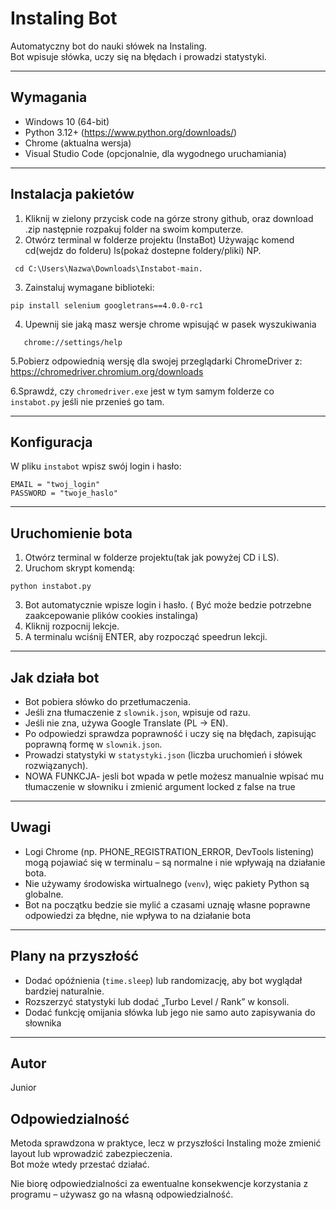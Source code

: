 # Instaling Bot

Automatyczny bot do nauki słówek na Instaling.  
Bot wpisuje słówka, uczy się na błędach i prowadzi statystyki.

---

## Wymagania

- Windows 10 (64-bit)  
- Python 3.12+ (https://www.python.org/downloads/)  
- Chrome (aktualna wersja)  
- Visual Studio Code (opcjonalnie, dla wygodnego uruchamiania)  

---

## Instalacja pakietów

1. Kliknij w zielony przycisk code na górze strony github, oraz download .zip następnie rozpakuj folder na swoim komputerze.
2. Otwórz terminal w folderze projektu (InstaBot) Używając komend cd(wejdz do folderu) ls(pokaż dostepne foldery/pliki) NP.
```
 cd C:\Users\Nazwa\Downloads\Instabot-main.
```  
3. Zainstaluj wymagane biblioteki:

```
pip install selenium googletrans==4.0.0-rc1
```

4. Upewnij sie jaką masz wersje chrome wpisująć w pasek wyszukiwania
```
   chrome://settings/help
```
5.Pobierz odpowiednią wersję dla swojej przeglądarki ChromeDriver z: https://chromedriver.chromium.org/downloads

6.Sprawdź, czy `chromedriver.exe` jest w tym samym folderze co `instabot.py` jeśli nie przenieś go tam.

---

## Konfiguracja

W pliku `instabot` wpisz swój login i hasło:

```
EMAIL = "twoj_login"
PASSWORD = "twoje_haslo"
```
---

## Uruchomienie bota

1. Otwórz terminal w folderze projektu(tak jak powyżej CD i LS).  
2. Uruchom skrypt komendą:

```
python instabot.py
```

3. Bot automatycznie wpisze login i hasło.  ( Być może bedzie potrzebne zaakcepowanie plików cookies instalinga)
4. Kliknij rozpocnij lekcje.  
5. A terminalu wciśnij ENTER, aby rozpocząć speedrun lekcji.  

---

## Jak działa bot

- Bot pobiera słówko do przetłumaczenia.  
- Jeśli zna tłumaczenie z `slownik.json`, wpisuje od razu.  
- Jeśli nie zna, używa Google Translate (PL → EN).  
- Po odpowiedzi sprawdza poprawność i uczy się na błędach, zapisując poprawną formę w `slownik.json`.  
- Prowadzi statystyki w `statystyki.json` (liczba uruchomień i słówek rozwiązanych).
- NOWA FUNKCJA- jesli bot wpada w petle możesz manualnie wpisać mu tłumaczenie w słowniku i zmienić argument locked z false na true

---

## Uwagi

- Logi Chrome (np. PHONE_REGISTRATION_ERROR, DevTools listening) mogą pojawiać się w terminalu – są normalne i nie wpływają na działanie bota.  
- Nie używamy środowiska wirtualnego (`venv`), więc pakiety Python są globalne.
- Bot na początku bedzie sie mylić a czasami uznaję własne poprawne odpowiedzi za błędne, nie wpływa to na działanie bota

---

## Plany na przyszłość

- Dodać opóźnienia (`time.sleep`) lub randomizację, aby bot wyglądał bardziej naturalnie.  
- Rozszerzyć statystyki lub dodać „Turbo Level / Rank” w konsoli.
- Dodać funkcję omijania słówka lub jego nie samo auto zapisywania do słownika

---

## Autor

Junior

## Odpowiedzialność

Metoda sprawdzona w praktyce, lecz w przyszłości Instaling może zmienić layout lub wprowadzić zabezpieczenia.  
Bot może wtedy przestać działać.  

Nie biorę odpowiedzialności za ewentualne konsekwencje korzystania z programu – używasz go na własną odpowiedzialność.
